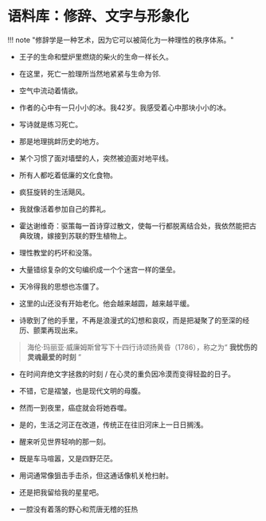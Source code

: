 # 语料库：修辞、文字与形象化

!!! note "修辞学是一种艺术，因为它可以被简化为一种理性的秩序体系。"

- 王子的生命和壁炉里燃烧的柴火的生命一样长久。

- 在这里，死亡一脸理所当然地紧紧与生命为邻.

- 空气中流动着情欲。

- 作者的心中有一只小小的冰。我42岁。我感受着心中那块小小的冰。

- 写诗就是练习死亡。

- 那是地理挑衅历史的地方。

- 某个习惯了面对墙壁的人，突然被迫面对地平线。

- 所有人都吃着低廉的文化食物。

- 疯狂旋转的生活飓风。

- 我就像活着参加自己的葬礼。

- 霍达谢维奇：驱策每一首诗穿过散文，使每一行都脱离结合处，我依然能把古典玫瑰，嫁接到苏联的野生植物上。

- 理性教堂的朽坏和没落。

- 大量错综复杂的文句编织成一个个迷宫一样的堡垒。

- 天冷得我的思想也冻僵了。

- 这里的山还没有开始老化。他会越来越圆，越来越平缓。

- 诗歌到了他的手里，不再是浪漫式的幻想和哀叹，而是把凝聚了的至深的经历、颤栗再现出来。

> 海伦·玛丽亚·威廉姆斯曾写下十四行诗颂扬黄昏（1786），称之为“ **我忧伤的灵魂最爱的时刻** ”

- 在时间弃绝文字拯救的时刻 / 在心灵的重负因冷漠而变得轻盈的日子。

- 不错，它是褶皱，也是现代文明的母腹。

- 然而一到夜里，癌症就会将她吞噬。

- 是的，生活之河正在改道，传统正在往旧河床上一日日搁浅。

- 醒来听见世界轻响的那一刻。

- 既是车马喧嚣，又是四野茫茫。

- 用词通常像狙击手击杀，但这通话像机关枪扫射。

- 还是把我留给我的星星吧。

- 一腔没有着落的野心和荒唐无稽的狂热